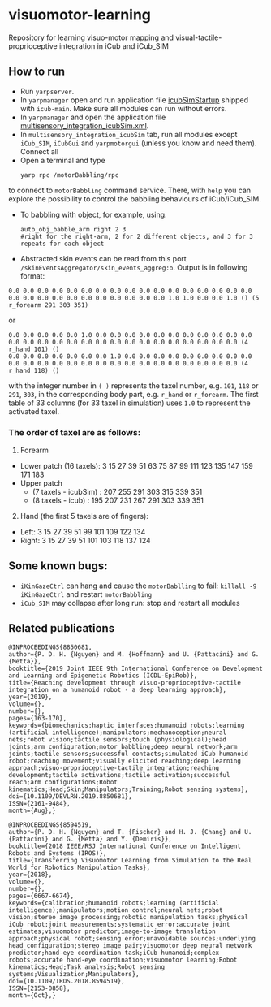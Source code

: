 # visuomotor-learning
Repository for learning visuo-motor mapping and visual-tactile-proprioceptive integration in iCub and iCub_SIM

## How to run
- Run `yarpserver`.
- In `yarpmanager` open and run application file [icubSimStartup](https://github.com/robotology/icub-main/blob/master/app/iCubStartup/scripts/icubSimStartup.xml.template) shipped with `icub-main`. Make sure all modules can run without errors.
- In `yarpmanager` and open the application file [multisensory_integration_icubSim.xml](https://github.com/robotology/visuomotor-learning/blob/master/app/scripts/multisensory_integration_icubSim.xml).
- In `multisensory_integration_icubSim` tab, run all modules except `iCub_SIM`, `iCubGui` and `yarpmotorgui` (unless you know and need them). Connect all
- Open a terminal and type 
	```
	yarp rpc /motorBabbling/rpc
	```
to connect to `motorBabbling` command service. There, with `help` you can explore the possibility to control the babbling behaviours of iCub/iCub_SIM.
- To babbling with object, for example, using:
	```
	auto_obj_babble_arm right 2 3 
	#right for the right-arm, 2 for 2 different objects, and 3 for 3 repeats for each object
	```
	
- Abstracted skin events can be read from this port `/skinEventsAggregator/skin_events_aggreg:o`. Output is in following format:
```
0.0 0.0 0.0 0.0 0.0 0.0 0.0 0.0 0.0 0.0 0.0 0.0 0.0 0.0 0.0 0.0 0.0 0.0 0.0 0.0 0.0 0.0 0.0 0.0 0.0 0.0 0.0 0.0 1.0 1.0 0.0 0.0 1.0 () (5 r_forearm 291 303 351)
```
or
```
0.0 0.0 0.0 0.0 0.0 1.0 0.0 0.0 0.0 0.0 0.0 0.0 0.0 0.0 0.0 0.0 0.0 0.0 0.0 0.0 0.0 0.0 0.0 0.0 0.0 0.0 0.0 0.0 0.0 0.0 0.0 0.0 0.0 (4 r_hand 101) ()
0.0 0.0 0.0 0.0 0.0 0.0 0.0 1.0 0.0 0.0 0.0 0.0 0.0 0.0 0.0 0.0 0.0 0.0 0.0 0.0 0.0 0.0 0.0 0.0 0.0 0.0 0.0 0.0 0.0 0.0 0.0 0.0 0.0 (4 r_hand 118) ()
```
with the integer number in `( )` represents the taxel number, e.g. `101`, `118` or `291`, `303`, in the corresponding body part, e.g. `r_hand` or `r_forearm`. The first table of 33 columns (for 33 taxel in simulation) uses `1.0` to represent the activated taxel. 

### The order of taxel are as follows:

1. Forearm  
- Lower patch (16 taxels): 3 15 27 39 51 63 75 87 99 111 123 135 147 159 171 183   
- Upper patch   
	- (7 taxels - icubSim) : 207 255 291 303 315 339 351  
	- (8 taxels - icub)    : 195 207 231 267 291 303 339 351  
2. Hand (the first 5 taxels are of fingers):  
- Left: 3 15 27 39 51 99 101 109 122 134  
- Right: 3 15 27 39 51 101 103 118 137 124  

## Some known bugs:
- `iKinGazeCtrl` can hang and cause the `motorBablling` to fail: `killall -9 iKinGazeCtrl` and restart `motorBabbling`  
- `iCub_SIM` may collapse after long run: stop and restart all modules  

## Related publications
```
@INPROCEEDINGS{8850681,
author={P. D. H. {Nguyen} and M. {Hoffmann} and U. {Pattacini} and G. {Metta}},
booktitle={2019 Joint IEEE 9th International Conference on Development and Learning and Epigenetic Robotics (ICDL-EpiRob)},
title={Reaching development through visuo-proprioceptive-tactile integration on a humanoid robot - a deep learning approach},
year={2019},
volume={},
number={},
pages={163-170},
keywords={biomechanics;haptic interfaces;humanoid robots;learning (artificial intelligence);manipulators;mechanoception;neural nets;robot vision;tactile sensors;touch (physiological);head joints;arm configuration;motor babbling;deep neural network;arm joints;tactile sensors;successful contacts;simulated iCub humanoid robot;reaching movement;visually elicited reaching;deep learning approach;visuo-proprioceptive-tactile integration;reaching development;tactile activations;tactile activation;successful reach;arm configurations;Robot kinematics;Head;Skin;Manipulators;Training;Robot sensing systems},
doi={10.1109/DEVLRN.2019.8850681},
ISSN={2161-9484},
month={Aug},}
```
```
@INPROCEEDINGS{8594519,
author={P. D. H. {Nguyen} and T. {Fischer} and H. J. {Chang} and U. {Pattacini} and G. {Metta} and Y. {Demiris}},
booktitle={2018 IEEE/RSJ International Conference on Intelligent Robots and Systems (IROS)},
title={Transferring Visuomotor Learning from Simulation to the Real World for Robotics Manipulation Tasks},
year={2018},
volume={},
number={},
pages={6667-6674},
keywords={calibration;humanoid robots;learning (artificial intelligence);manipulators;motion control;neural nets;robot vision;stereo image processing;robotic manipulation tasks;physical iCub robot;joint measurements;systematic error;accurate joint estimates;visuomotor predictor;image-to-image translation approach;physical robot;sensing error;unavoidable sources;underlying head configuration;stereo image pair;visuomotor deep neural network predictor;hand-eye coordination task;iCub humanoid;complex robots;accurate hand-eye coordination;visuomotor learning;Robot kinematics;Head;Task analysis;Robot sensing systems;Visualization;Manipulators},
doi={10.1109/IROS.2018.8594519},
ISSN={2153-0858},
month={Oct},}
```

